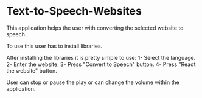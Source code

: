# Text-to-Speech-Websites
This application helps the user with converting the selected website to speech.

To use this user has to install libraries.

After installing the libraries it is pretty simple to use:
    1- Select the language.
    2- Enter the website.
    3- Press "Convert to Speech" button.
    4- Press "Readt the website" button.
    
User can stop or pause the play or can change the volume within the application.
